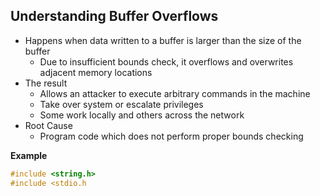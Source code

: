 ## Understanding Buffer Overflows
- Happens when data written to a buffer is larger than the size of the buffer
	- Due to insufficient bounds check, it overflows and overwrites adjacent memory locations
- The result
	- Allows an attacker to execute arbitrary commands in the machine
	- Take over system or escalate privileges
	- Some work locally and others across the network
- Root Cause
	- Program code which does not perform proper bounds checking

**Example**
```c
#include <string.h>
#include <stdio.h


```
